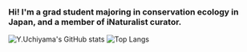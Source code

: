 ### Hi! I'm a grad student majoring in conservation ecology in Japan, and a member of iNaturalist curator.

![Y.Uchiyama's GitHub stats](https://github-readme-stats-mu-tawny-71.vercel.app/api?username=yuchiyama8712&show_icons=true&theme=shadowblue)
![Top Langs](https://github-readme-stats-mu-tawny-71.vercel.app/api/top-langs/?username=yuchiyama8712&layout=compact)

<!--
**yuchiyama8712/yuchiyama8712** is a ✨ _special_ ✨ repository because its `README.md` (this file) appears on your GitHub profile.

Here are some ideas to get you started:

- 🔭 I’m currently working on ...
- 🌱 I’m currently learning ...
- 👯 I’m looking to collaborate on ...
- 🤔 I’m looking for help with ...
- 💬 Ask me about ...
- 📫 How to reach me: ...
- 😄 Pronouns: ...
- ⚡ Fun fact: ...
-->
